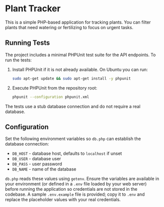 # Plant Tracker

This is a simple PHP-based application for tracking plants.
You can filter plants that need watering or fertilizing to focus on urgent tasks.

## Running Tests

The project includes a minimal PHPUnit test suite for the API endpoints. To run the tests:

1. Install PHPUnit if it is not already available. On Ubuntu you can run:
   ```bash
   sudo apt-get update && sudo apt-get install -y phpunit
   ```
2. Execute PHPUnit from the repository root:
   ```bash
   phpunit --configuration phpunit.xml
   ```

The tests use a stub database connection and do not require a real database.

## Configuration

Set the following environment variables so `db.php` can establish the database connection:

- `DB_HOST` - database host, defaults to `localhost` if unset
- `DB_USER` - database user
- `DB_PASS` - user password
- `DB_NAME` - name of the database

`db.php` reads these values using `getenv`. Ensure the variables are available in
your environment (or defined in a `.env` file loaded by your web server) before
running the application so credentials are not stored in the codebase. A sample
`.env.example` file is provided; copy it to `.env` and replace the placeholder
values with your real credentials.

